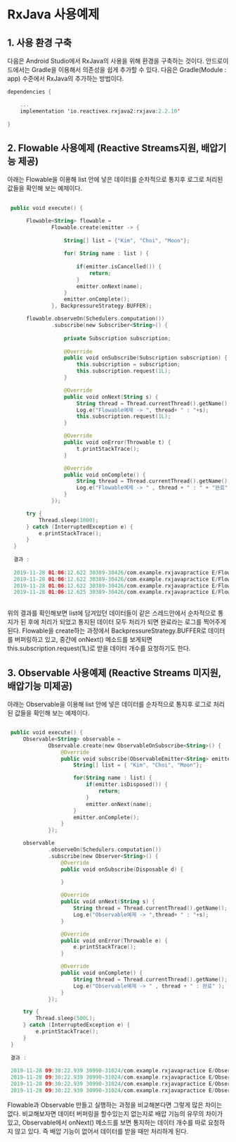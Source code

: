 # RxJava 사용예제



## 1. 사용 환경 구축 


다음은 Android Studio에서 RxJava의 사용을 위해 환경을 구축하는 것이다. 안드로이드에서는 Gradle을 이용해서 의존성을 쉽게 추가할 수 있다. 다음은 Gradle(Module : app) 수준에서 RxJava의 추가하는 방법이다.
 
 
 ```kotlin
 dependencies {
 
     ...
     implementation 'io.reactivex.rxjava2:rxjava:2.2.10'
    
 }

```

## 2. Flowable 사용예제 (Reactive Streams지원, 배압기능 제공)

아래는 Flowable을 이용해 list 안에 넣은 데이터를 순차적으로 통지후 로그로 처리된 값들을 확인해 보는 예제이다.
 
 
```kotlin
 
 public void execute() {

      Flowable<String> flowable =
              Flowable.create(emitter -> {
              
                  String[] list = {"Kim", "Choi", "Moon"};
                  
                  for( String name : list ) {
                  
                      if(emitter.isCancelled()) {
                          return;
                      }
                      emitter.onNext(name);
                  }
                  emitter.onComplete();
              }, BackpressureStrategy.BUFFER);

      flowable.observeOn(Schedulers.computation())
              .subscribe(new Subscriber<String>() {
              
                  private Subscription subscription;
                  
                  @Override
                  public void onSubscribe(Subscription subscription) {
                      this.subscription = subscription;
                      this.subscription.request(1L);
                  }

                  @Override
                  public void onNext(String s) {
                      String thread = Thread.currentThread().getName();
                      Log.e("Flowable예제 -> ", thread+ " : "+s);
                      this.subscription.request(1L);
                  }

                  @Override
                  public void onError(Throwable t) {
                      t.printStackTrace();
                  }

                  @Override
                  public void onComplete() {
                      String thread = Thread.currentThread().getName();
                      Log.e("Flowable예제 -> " , thread + " : " + "완료");
                  }
              });

      try {
          Thread.sleep(1000);
      } catch (InterruptedException e) {
          e.printStackTrace();
      }
  }
  
  결과 : 
  
  2019-11-28 01:06:12.622 30389-30426/com.example.rxjavapractice E/Flowable예제 ->: RxComputationThreadPool-1 : Kim
  2019-11-28 01:06:12.622 30389-30426/com.example.rxjavapractice E/Flowable예제 ->: RxComputationThreadPool-1 : Choi
  2019-11-28 01:06:12.622 30389-30426/com.example.rxjavapractice E/Flowable예제 ->: RxComputationThreadPool-1 : Moon
  2019-11-28 01:06:12.625 30389-30426/com.example.rxjavapractice E/Flowable예제 ->: RxComputationThreadPool-1 : 완료
  

 ```
 
 위의 결과를 확인해보면 list에 담겨있던 데이터들이 같은 스레드안에서 순차적으로 통지가 된 후에 처리가 되었고 통지된 데이터 모두 처리가 되면 완료라는 로그를 찍어주게 된다. Flowable을 create하는 과정에서 BackpressureStrategy.BUFFER로 데이터를 버퍼링하고 있고, 중간에 onNext() 메소드를 보게되면 this.subscription.request(1L)로 받을 데이터 개수를 요청하기도 한다. 


## 3. Observable 사용예제 (Reactive Streams 미지원, 배압기능 미제공)

아래는 Observable을 이용해 list 안에 넣은 데이터를 순차적으로 통지후 로그로 처리된 값들을 확인해 보는 예제이다.

 
```kotlin

 public void execute() {
     Observable<String> observable =
             Observable.create(new ObservableOnSubscribe<String>() {
                 @Override
                 public void subscribe(ObservableEmitter<String> emitter) throws Throwable {
                     String[] list = { "Kim", "Choi", "Moon"};

                     for(String name : list) {
                         if(emitter.isDisposed()) {
                             return;
                         }
                         emitter.onNext(name);
                     }
                     emitter.onComplete();
                 }
             });

     observable
             .observeOn(Schedulers.computation())
             .subscribe(new Observer<String>() {
                 @Override
                 public void onSubscribe(Disposable d) {
                     
                 }

                 @Override
                 public void onNext(String s) {
                     String thread = Thread.currentThread().getName();
                     Log.e("Observable예제 -> ",thread+ " : "+s);
                 }

                 @Override
                 public void onError(Throwable e) {
                     e.printStackTrace();
                 }

                 @Override
                 public void onComplete() {
                     String thread = Thread.currentThread().getName();
                     Log.e("Observable예제 -> " , thread + " : 완료" );
                 }
             });

     try {
         Thread.sleep(500L);
     } catch (InterruptedException e) {
         e.printStackTrace();
     }
 }
 
 결과 : 
 
 2019-11-28 09:30:22.939 30990-31024/com.example.rxjavapractice E/Observable예제 ->: RxComputationThreadPool-1 : Kim
 2019-11-28 09:30:22.939 30990-31024/com.example.rxjavapractice E/Observable예제 ->: RxComputationThreadPool-1 : Choi
 2019-11-28 09:30:22.939 30990-31024/com.example.rxjavapractice E/Observable예제 ->: RxComputationThreadPool-1 : Moon
 2019-11-28 09:30:22.939 30990-31024/com.example.rxjavapractice E/Observable예제 ->: RxComputationThreadPool-1 : 완료


```

Flowable과 Observable 만들고 실행하는 과정을 비교해본다면 그렇게 많은 차이는 없다. 비교해보자면 데이터 버퍼링을 할수있는지 없는지로 배압 기능의 유무의 차이가 있고, Observable에서 onNext() 메소드를 보면 통지하는 데이터 개수를 따로 요청하지 않고 있다. 즉 배압 기능이 없어서 데이터를 받을 때만 처리하게 된다. 
